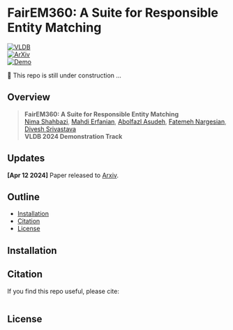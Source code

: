 # FairEM360: A Suite for Responsible Entity Matching
[![VLDB](https://img.shields.io/badge/paper-VLDB2024-blue)](https://vldb.org/2024/)  
[![ArXiv](https://img.shields.io/badge/arXiv-link-orange)](https://arxiv.org/)  
[![Demo](https://img.shields.io/badge/Demo-video-purple)](https://www.youtube.com/watch?v=euNuleF2P94)  

:construction: This repo is still under construction ... 

## Overview

> **FairEM360: A Suite for Responsible Entity Matching**<br>
> [Nima Shahbazi](https://neemashahbazi.github.io/), 
[Mahdi Erfanian](https://www.linkedin.com/in/merfanian/), 
[Abolfazl Asudeh](https://asudeh.github.io/), 
[Fatemeh Nargesian](https://fnargesian.com/),
[Divesh Srivastava](https://divesh.net/) <br>
> **VLDB 2024 Demonstration Track**


## Updates

**[Apr 12 2024]** Paper released to [Arxiv](https://arxiv.org/pdf/).


## Outline
- [Installation](#installation)
- [Citation](#citation)
- [License](#license)

## Installation 

## Citation
If you find this repo useful, please cite:
```
```

## License
